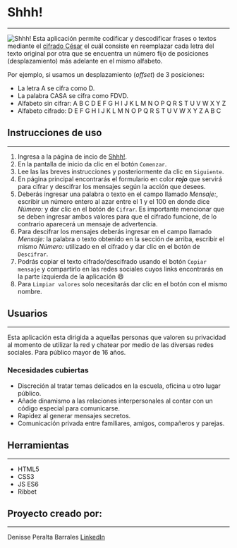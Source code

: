 # Shhh!
---
![Shhh!](https://cdn140.picsart.com/297017332206201.png?r1024x1024)
Esta aplicación permite codificar y descodificar frases o textos mediante el [cifrado César](https://en.wikipedia.org/wiki/Caesar_cipher)
el cuál consiste en reemplazar cada letra del texto original por otra que se encuentra un número fijo de posiciones
(desplazamiento) más adelante en el mismo alfabeto.


Por ejemplo, si usamos un desplazamiento (_offset_) de 3 posiciones:

* La letra A se cifra como D.
* La palabra CASA se cifra como FDVD.
* Alfabeto sin cifrar: A B C D E F G H I J K L M N O P Q R S T U V W X Y Z
* Alfabeto cifrado: D E F G H I J K L M N O P Q R S T U V W X Y Z A B C

## Instrucciones de uso
---
1. Ingresa a la página de incio de [Shhh!](https://denisseperalta.github.io/GDL003-cipher/src/).
2. En la pantalla de inicio da clic en el botón `Comenzar`.
3. Lee las las breves instrucciones y posteriormente da clic en `Siguiente`.
4. En página principal encontrarás el formulario en color **_rojo_** que servirá para cifrar y descifrar los mensajes según la acción que desees.
5. Deberás ingresar una palabra o texto en el campo llamado _Mensaje:_, escribir un número entero al azar entre el 1 y el 100 en donde dice _Número:_ y dar clic en el botón de `Cifrar`. Es importante mencionar que se deben ingresar ambos valores para que el cifrado funcione, de lo contrario aparecerá un mensaje de advertencia.
6. Para descifrar los mensajes deberás ingresar en el campo llamado _Mensaje:_ la palabra o texto obtenido en la sección de arriba, escribir el mismo _Número:_ utilizado en el cifrado y dar clic en el botón de `Descifrar`.
7. Podrás copiar el texto cifrado/descifrado usando el botón `Copiar mensaje` y compartirlo en las redes sociales cuyos links encontrarás en la parte izquierda de la aplicación :smile:
8. Para `Limpiar valores` solo necesitarás dar clic en el botón con el mismo nombre.

## Usuarios
---
Esta aplicación esta dirigida a aquellas personas que valoren su privacidad al momento de utilizar la red y chatear por medio de las diversas redes sociales. Para público mayor de 16 años.


### Necesidades cubiertas
* Discreción al tratar temas delicados en la escuela, oficina u otro lugar público.
* Añade dinamismo a las relaciones interpersonales al contar con un código especial para comunicarse.
* Rapidez al generar mensajes secretos.
* Comunicación privada entre familiares, amigos, compañeros y parejas.

## Herramientas
---
* HTML5
* CSS3
* JS ES6
* Ribbet

## Proyecto creado por:
---
Denisse Peralta Barrales [LinkedIn](https://www.linkedin.com/in/denisse-peralta-barrales/)